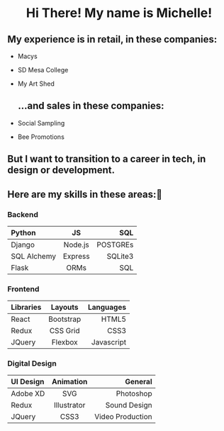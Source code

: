 
<h1 align="center">Hi There! My name is Michelle!</h1>


  ## My experience is in retail, in these companies:
  * Macys
  * SD Mesa College
  * My Art Shed
  
    ## ...and sales in these companies:
  * Social Sampling
  * Bee Promotions


  ## But I want to transition to a career in tech, in design or development.
  ## Here are my skills in these areas:👋
  
  ### Backend
  | Python               | JS            |   SQL       |
  | :------------------- | :----------:  | ----------: |
  | Django                | Node.js      |  POSTGREs   |
  | SQL Alchemy           | Express      | SQLite3     |
  | Flask                 | ORMs         | SQL         |
  
  
  
  ### Frontend
  | Libraries            | Layouts       |   Languages |
  | :------------------- | :----------:  | ----------: |
  | React                 | Bootstrap    |  HTML5      |
  | Redux                 | CSS Grid     |  CSS3       |
  | JQuery                | Flexbox      | Javascript  |


  ### Digital Design
  | UI Design            | Animation     |   General   |
  | :------------------- | :----------:  | ----------: |
  | Adobe XD              | SVG          |  Photoshop  |
  | Redux                | Illustrator   |  Sound Design     |
  | JQuery               | CSS3          | Video Production  |

  

